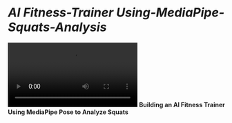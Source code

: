 # *AI Fitness-Trainer Using-MediaPipe-Squats-Analysis*

![](https://github.com/Tanwar-12/AI-Fitness-Trainer-Using-MediaPipe-Squats-Analysis/blob/main/output_sample.mp4)
**Building an AI Fitness Trainer Using MediaPipe Pose to Analyze Squats**

